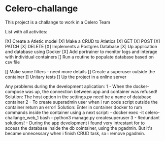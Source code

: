 # Celero-challange
This project is a challange to work in a Celero Team

List with all activites:

[X] Create a Atletic model 
[X] Make a CRUD to Atletics
  [X] GET
  [X] POST
  [X] PATCH
  [X] DELETE
[X] Implements a Postgres Database
[X] Up application and database using Docker
  [X] Add portrainer to monitor logs and interage with individual containers
[] Run a routine to populate database based on csv file

[] Make some filters - need more details
[] Create a superuser outside the container 
[] Unitary tests
[] Up the project in a online server

Any problems during the development aplication:
  1 - When the docker-compose was up, the connection between app and container was refused!
  Solution: The host option in the settings.py need be a name of database container
  2 - To create superadmin user when i run code script outside the container return an error!
  Solution: Enter in container docker to rum commands inside the container using a next script:
    - docker exec -it celero-challange_web_1 bash
    - python3 manage.py createsuperuser
  3 - Redundant solutions!
    - During the app development i found very intrestant for to access the database inside the db cointainer,
      using the pgadmin. But it's became unnecessary when i finish CRUD task, so i remove pgadmin.